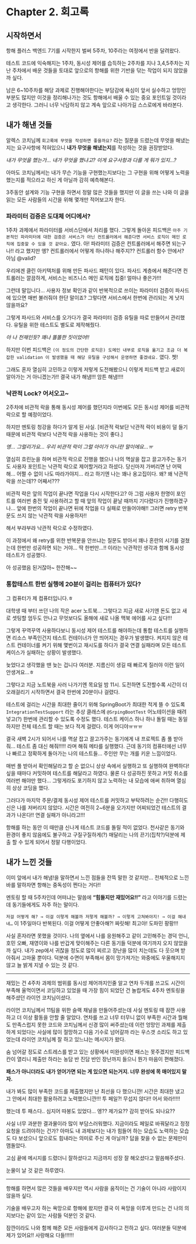 # Chapter 2. 회고록

## 시작하면서

항해 플러스 백엔드 7기를 시작한지 벌써 5주차, 10주라는 여정에서 반을 달려왔다.

테스트 코드에 익숙해지는 1주차, 동시성 제어를 습득하는 2주차를 지나 3,4,5주차는 지난 주차에서 배운 것들을 토대로 앞으로의 항해를 위한 기반을 닦는 작업이 되지 않았을까 싶다.

남은 6~10주차를 해당 과제로 진행해야한다는 부담감에 욕심이 앞서 실수하고 엉망인 부분도 많지만 이것을 정리해나가는 것도 항해에서 배울 수 있는 중요 포인트일 것이라고 생각한다. 그러니 너무 낙담하지 않고 계속 앞으로 나아가길 스스로에게 바라본다.

## 내가 해낸 것들

알렉스 코치님께 `회고록에 무엇을 작성하면 좋을까요?` 라는 질문을 드렸는데 무엇을 해냈는지는 요구사항에 적혀있으니 **내가 무엇을 해냈는지**를 작성하는 것을 권장받았다.

*내가 무엇을 했는가… 내가 무엇을 했냐고? 이게 요구사항과 다를 게 뭐가 있지…?*

아마도 코치님께서는 내가 무슨 기능을 구현했는지보다는 그 구현을 위해 어떻게 노력을 했는지를 적으라고 하신 게 아닐까 감히 예측해본다.

3주동안 설계와 기능 구현을 하면서 정말 많은 것들을 했지만 이 글을 쓰는 나와 이 글을 읽는 모든 사람들의 시간을 위해 몇개만 적어보고자 한다.

### 파라미터 검증은 도대체 어디에서?
1주차 과제에서 파라미터를 서비스단에서 처리를 했다. 그렇게 돌아온 피드백은 `아주 기본적인 파라미터에 대한 검증은 서비스가 아닌 컨트롤러에서 해준다면 서비스 로직이 메인 로직에 집중할 수 있을 것 같아요.` 였다.
아! 파라미터 검증은 컨트롤러에서 해주면 되는구나!!
라고 했지만 엥? 컨트롤러에서 어떻게 하나하나 해주지??  컨트롤러 함수 안에서? 아님 @valid?

우리에겐 클린 아키텍처를 위해 만든 파사드 패턴이 있다. 파사드 계층에서 해준다면 컨트롤러는 깔끔하게, 서비스는 비즈니스 메인 로직에 집중! 얼마나 좋은가!!!

그런데 말입니다… 사용자 정보 확인과 같이 반복적으로 쓰이는 파라미터 검증이 파사드에 있으면 매번 불러줘야 한단 말이죠? 그렇다면 서비스에서 한번에 관리되는 게 낫지 않을까요?

그렇게 파사드와 서비스를 오가다가 결국 파라미터 검증 유틸을 따로 만들어서 관리했다. 유틸을 위한 테스트도 별도로 제작해줬다.

*아 나 천재인듯? 꽤나 똘똘한 짓이었어!!*

하지만 이번 피드백은 `(이 정도의 간단한 로직은) 도메인 내부로 로직을 옮기고 조금 더 복잡한 validation 이 발생했을 때 해당 유틸을 구성해서 운영하면 좋겠네요.` 였다. 쳇!

그래도 혼자 열심히 고민하고 이렇게 저렇게 도전해봤으니 이렇게 피드백 받고 새로이 알아가는 거 아니겠는가!! 결국 내가 해냄!!! 암튼 해냄!!!!

### 낙관적 Lock? 어서오고~

2주차에 비관적 락을 통해 동시성 제어를 했던지라 이번에도 모든 동시성 제어를 비관적 락으로 할 예정이었다.

하지만 멘토링 청강을 하다가 알게 된 사실. [비관적 락보단 낙관적 락이 비용이 덜 들기 때문에 비관적 락보다 낙관적 락을 사용하는 것이 좋다.]

*엥… 그럴리가요… 우리 비관적 락이 그럴 아이가 아니란 말이에요…ㅠ*

열심히 흐린눈을 하며 비관적 락으로 진행을 했으나 나의 멱살을 잡고 끌고가주는 동기도 사용자 포인트는 낙관적 락으로 제어할거라고 하셨다. 당신마저 가버리면 난 어떡해… 어쩔 수 없이 나도 따라가야지… 라고 하기엔 나는 꽤나 옹고집이다. 왜? 왜 낙관적 락을 쓰는데?? 어째서???

비관적 락은 앞의 작업이 끝나면 작업을 다시 시작한다고? 아 그럼 사용자 한명이 포인트를 여러번 충전 및 사용하려고 할 때 앞의 작업이 끝날 때까지 기다렸다가 진행하겠구나… 앞에 한번의 작업이 끝나면 뒤에 작업을 다 실패로 만들어야해!! 그러면 retry 반복문도 쓰지 않는 낙관적 락을 사용하자!!

해서 부랴부랴 낙관적 락으로 수정하였다.

이 과정에서 왜 retry를 위한 반복문을 안쓰냐는 질문도 받아서 꽤나 혼란의 시기를 걸쳤는데 한번만 성공하면 되는 거야… 딱 한번만…!! 이라는 낙관적인 생각과 함께 동시성 테스트가 성공했다.

아 성공했음 된거잖아~ 한잔해~~

### 통합테스트 한번 실행에 20분이 걸리는 컴퓨터가 있다?

그 컴퓨터가 제 컴퓨터입니다.ㅎ

대학생 때 부터 쓰던 나의 작은 acer 노트북… 그렇다고 지금 새로 사기엔 돈도 없고 새로 셋팅할 엄두도 안나고 무엇보다도 올해에 새로 나올 맥북 에어를 사고 싶다!!!

그렇게 꾸역꾸역 사용하다보니 동시성 제어 테스트를 해야하는데 통합 테스트를 실행하면 리소스 부족인건지 테스트 컨테이너가 안 띄어지는 경우가 발생했다. 켜지지 않은 테스트 컨테이너를 켜기 위해 몇번이고 재시도를 하다가 결국 연결 실패라며 모든 테스트 케이스가 실패하는 상황이 발생했다.

늦었다고 생각했을 땐 늦는 겁니다 여러분. 지름신이 생길 때 빠르게 질러야 이런 일이 안생겨요…ㅎ

그렇다고 지금 노트북을 사러 나가기엔 목요일 밤 11시. 도전하면 도전할수록 시간이 더 오래걸리기 시작하면서 결국 한번에 20분이나 걸렸다.

테스트에 걸리는 시간을 최대한 줄이기 위해 SpringBoot가 최대한 적게 뜰 수 있도록 `IntegrationTestSupport` 라는 추상 클래스에 `@SrpingBootTest` 어노테이션을 때려넣고(?) 한번에 관리할 수 있도록 수정도 했다. 테스트 케이스 하나 하나 돌릴 때는 동일하지만 전체 테스트 할 때는 보다 적게 걸렸다. 이게 어디야ㅠㅠㅠ

결국 새벽 2시가 되어서 나를 멱살 잡고 끌고가주는 동기에게 내 프로젝트 좀 풀 받아줘… 테스트 좀 대신 해줘!!!!! 라며 해줘 메타를 실행했다. 근데 동기의 컴퓨터에선 너무나 빠르고 정확하게 돌아가는 나의 테스트들… 주인만 무는 개를 키운 느낌이었다.

매번 풀 받아서 확인해달라고 할 순 없으니 상상 속에서 실행하고 또 실행하여 완벽하다! 싶을 때마다 커밋하여 테스트를 해달라고 하였다. 물론 다 성공하진 못하고 커밋 취소를 여러번 해야만 했다… 그렇게라도 포기하지 않고 노력하는 내 모습에 애써 취하며 열심히 상상 코딩을 했다.

그러다가 마지막 주문/결제 동시성 제어 테스트를 커밋하고 부탁하려는 순간!! 다행히도 신은 나를 저버리지 않았다. 시간은 여전히 2~6분을 오가지만 어찌되었건 테스트의 결과가 나온다!! 연결 실패가 아니라고!!!

항해를 하는 동안 이 때만큼 신나게 테스트 코드를 돌릴 적이 없었다. 천사같은 동기와 환경이 좋지 않음에도 불구하고 구질구질하게(?) 매달리는 나의 끈기(집착?)덕분에 제출 할 수 있게 되어서 정말 다행이었다.

## 내가 느낀 것들

이미 앞에서 내가 해냄!을 말하면서 느낀 점들을 잔뜩 말한 것 같지만… 전체적으로 느낀 바를 말하자면 항해는 중독성이 쩐다는 거다!!

멘토링 할 때 5주차인데 어떠냐는 말씀에 **“힘들지만 재밌어요!!”** 라고 이야기를 드렸는데 동기들에게도 자주 하는 말이다.

`저걸 어떻게 해? → 이걸 이렇게 해볼까 저렇게 해볼까? → 이렇게 고쳐봐야지! → 이걸 해내네…` 이 1주일마다 반복된다. 이걸 어떻게 안좋아해?! 짜릿해! 최고야! 도파민 팡팡!!!

사실 혼자라면 못했을 것이다. 나의 옆에서 나를 응원해주고 같이 고민해주는 경덕 언니, 호민 오빠, 재영이와 나를 반갑게 맞이해주는 다른 동기들 덕분에 여기까지 오지 않았을까 싶다.
내가 zep에서 귀찮을 정도로 많이 찌르고 장난을 많이 치는데도 다 웃으며 받아줘서 고마울 뿐이다. 덕분에 수면이 부족해서 몸이 망가져가는 와중에도 우울해지지 않고 늘 밝게 지낼 수 있는 것 같다.

---

재밌는 건 4주차 과제의 범위를 동시성 제어까지인줄 알고 연차 두개를 쓰고도 시간이 부족해 울먹이면서 코딩하고 있었을 때 가장 힘이 되었던 건 놀랍게도 4주차 멘토링을 해주셨던 라이언 코치님이셨다.

라이언 코치님께서 11팀을 위한 슬랙 채널을 만들어주셨는데 사실 멘토링 때 잠깐 사용하고 더 이상 활동을 안할 줄 알았다. 연차를 쓰고 너무 터무니 없이 부족한 시간과 뭘해도 만족스럽지 못한 코드와 코치님께서 신경 많이 써주셨는데 이런 엉망인 과제를 제출하게 되었다는 사실에 많이 절망하고 다음 기수로 넘어갈까 라는 우스갯 소리도 하고 있었는데 라이언 코치님께 잘 하고 있느냐는 메시지가 왔다.

숨 넘어갈 정도로 스트레스를 받고 있는 상황에서 미완성이면 패스는 못주겠지만 피드백 칸이 열리니 제출만 하라는 농담 반 진담 반인 장난까지 들으니 뭔가 마음이 편해졌다.


**패스가 아니더라도 내가 얻어가면 되는 게 있으면 되는거지. 너무 완성에 목 매어있지 말자.**


내가 봐도 많이 부족한 코드를 제출했지만 난 최선을 다 했으니깐! 시간은 최대한 냈고 그 안에서 최대한 활용하려고 노력했으니깐!!! 투 페일?! 무섭지 않다!! 어서 와라!!!!!

했는데 투 패스다.. 심지어 따봉도 있었다… 엥?? 제가요?? 감히  받아도 되나요??

사실 너무 과분한 결과물이라 많이 부담스러워했다. 지금이라도 페일로 바꿔달라고 정정 요청을 드려야하는 건가? 아마도 내 과제보다는 내가 힘들어 하는 모습도 노력하는 모습도 다 보셨으니 앞으로도 힘내라는 의미로 주신 게 아닐까? 답을 찾을 수 없는 문제만이 맴돌았다.

고심 끝에 메시지를 드렸더니 잘하셨다고 지금까지 성장 잘 해오셨다고 말씀해주셨다.

눈물이 날 것 같은 하루였다.

--- 
항해를 하면서 많은 것들을 배우지만 역시 사람을 움직이는 건 기술이 아니라 사람이지 않을까 싶다.

기술을 배우고자 하는 욕망으로 항해에 왔지만 결국 이 욕망을 이루게 만드는 건 나의 의지보다는 같이 있는 사람들 덕분인 것 같다.

잠깐이라도 나와 함께 해준 모든 사람들에게 감사하다고 전하고 싶다.
여러분들 덕분에 제가 있어요!! 사랑해요 다들!!!!!!